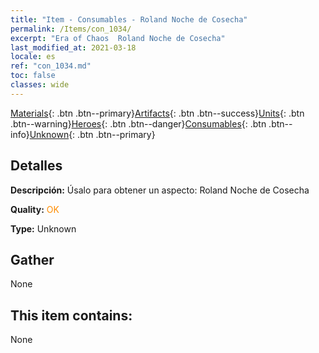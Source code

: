 ```yaml
---
title: "Item - Consumables - Roland Noche de Cosecha"
permalink: /Items/con_1034/
excerpt: "Era of Chaos  Roland Noche de Cosecha"
last_modified_at: 2021-03-18
locale: es
ref: "con_1034.md"
toc: false
classes: wide
---
```

 [Materials](/es/Items/){: .btn .btn--primary}[Artifacts](/es/Items/Artifacts/){: .btn .btn--success}[Units](/es/Items/Units/){: .btn .btn--warning}[Heroes](/es/Items/Heroes/){: .btn .btn--danger}[Consumables](/es/Items/Consumables/){: .btn .btn--info}[Unknown](/es/Items/Unknown/){: .btn .btn--primary}

## Detalles
 **Descripción:** Úsalo para obtener un aspecto: Roland Noche de Cosecha

 **Quality:** <span style="color: #FF8C00">OK</span>

 **Type:** Unknown

## Gather

  None

## This item contains:

  None

